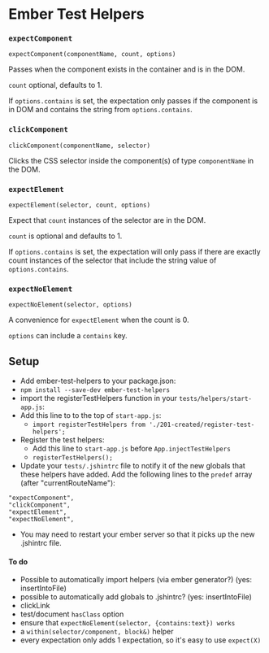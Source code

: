 # Ember Test Helpers

### `expectComponent`

`expectComponent(componentName, count, options)`

Passes when the component exists in the container and is in the DOM.

`count` optional, defaults to 1.

If `options.contains` is set, the expectation only passes if the
component is in DOM and contains the string from `options.contains`.

### `clickComponent`

`clickComponent(componentName, selector)`

Clicks the CSS selector inside the component(s) of type `componentName`
in the DOM.

### `expectElement`

`expectElement(selector, count, options)`

Expect that `count` instances of the selector are in the DOM.

`count` is optional and defaults to 1.

If `options.contains` is set, the expectation will only pass if there
are exactly count instances of the selector that include the string
value of `options.contains`.

### `expectNoElement`

`expectNoElement(selector, options)`

A convenience for `expectElement` when the count is 0.

`options` can include a `contains` key.

## Setup

  * Add ember-test-helpers to your package.json:
  * `npm install --save-dev ember-test-helpers`
  * import the registerTestHelpers function in your `tests/helpers/start-app.js`:
  * Add this line to to the top of `start-app.js`:
    * `import registerTestHelpers from './201-created/register-test-helpers';`
  * Register the test helpers:
    * Add this line to `start-app.js` before `App.injectTestHelpers`
    * `registerTestHelpers();`
  * Update your `tests/.jshintrc` file to notify it of the new globals
    that these helpers have added. Add the following lines to the
    `predef` array (after "currentRouteName"):

```
"expectComponent",
"clickComponent",
"expectElement",
"expectNoElement",
```

  * You may need to restart your ember server so that it picks up the new .jshintrc file.

#### To do

 * Possible to automatically import helpers (via ember generator?) (yes: insertIntoFile)
 * possible to automatically add globals to .jshintrc? (yes: insertIntoFile)
 * clickLink
 * test/document `hasClass` option
 * ensure that `expectNoElement(selector, {contains:text}) works`
 * a `within(selector/component, block&)` helper
 * every expectation only adds 1 expectation, so it's easy to use `expect(X)`
